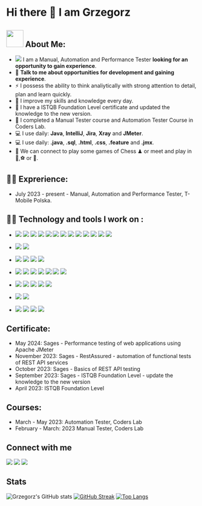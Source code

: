# Hi there 👋 I am Grzegorz

## <img src="https://github.com/TheDudeThatCode/TheDudeThatCode/blob/master/Assets/Developer.gif" width="45" /> About Me:
- ![](https://user-images.githubusercontent.com/17746067/227568311-367d1abb-d4e8-4545-a2b6-5df510c49ad7.svg)
  I am a Manual, Automation and Performance Tester **looking for an opportunity to gain experience**.
- 💬 **Talk to me about opportunities for development and gaining experience**.
- ⚡ I possess the ability to think analiytically with strong attention to detail, plan and learn quickly.
- 📝 I improve my skills and knowledge every day.
- 📖 I have a ISTQB Foundation Level certificate and updated the knowledge to the new version.
- 📖 I completed a Manual Tester course and Automation Tester Course in Coders Lab.
- 💻 I use daily: **Java**, **IntelliJ**, **Jira**, **Xray** and **JMeter**.
- 💻 I use daily: **.java**, **.sql**, **.html**, **.css**, **.feature** and **.jmx**.
- 👯 We can connect to play some games of Chess ♟ or meet and play in 🏐,⚽ or 🏀.

## 🧑‍💻 Exprerience:
* July 2023 - present - Manual, Automation and Performance Tester, T-Mobile Polska.

## 🧑‍💻 Technology and tools I work on :

* ![](https://img.shields.io/badge/-Java-0A1A5A?style=flat&logo=java)
![](https://img.shields.io/badge/-Selenium-0A1A5A?style=flat&logo=selenium)
![](https://img.shields.io/badge/-Selenide-0A1A5A?style=flat&logo=selenide)
![](https://img.shields.io/badge/-JUnit-0A1A5A?style=flat&logo=junit)
![](https://img.shields.io/badge/-TestNG-0A1A5A?style=flat&logo=testng)
![](https://img.shields.io/badge/-Cucumber-0A1A5A?style=flat&logo=cucumber)
![](https://img.shields.io/badge/-Gherkin-0A1A5A?style=flat&logo=gherkin)
![](https://img.shields.io/badge/-OOP-0A1A5A?style=flat&logo=oop)
![](https://img.shields.io/badge/-WebDriver-0A1A5A?style=flat&logo=webdriver)
![](https://img.shields.io/badge/-PageObjectPattern-0A1A5A?style=flat&logo=pageobjectpattern)
![](https://img.shields.io/badge/-PageFactory-0A1A5A?style=flat&logo=pagefactory)
![](https://img.shields.io/badge/-PageObjectModel-0A1A5A?style=flat&logo=pageobjectmodel)
![](https://img.shields.io/badge/-RestAssured-0A1A5A?style=flat&logo=RestAssured)

* ![](https://img.shields.io/badge/-SQL-0A1A5A?style=flat&logo=sql)
![](https://img.shields.io/badge/-MySQL-0A1A5A?style=flat&logo=mysql)

* ![](https://img.shields.io/badge/-Jira-0A1A5A?style=flat&logo=jira)
![](https://img.shields.io/badge/-Xray-0A1A5A?style=flat&logo=xray)
![](https://img.shields.io/badge/-TestFlo-0A1A5A?style=flat&logo=testflo)
![](https://img.shields.io/badge/-TestLink-0A1A5A?style=flat&logo=testlink)

* ![](https://img.shields.io/badge/-JMeter-0A1A5A?style=flat&logo=jmeter)
![](https://img.shields.io/badge/-API-0A1A5A?style=flat&logo=api)
![](https://img.shields.io/badge/-REST-0A1A5A?style=flat&logo=rest)
![](https://img.shields.io/badge/-BDD-0A1A5A?style=flat&logo=BDD)
![](https://img.shields.io/badge/-Postman-0A1A5A?style=flat&logo=postman)
![](https://img.shields.io/badge/-SoapUI-0A1A5A?style=flat&logo=soapui)
![](https://img.shields.io/badge/-DevTools-0A1A5A?style=flat&logo=devtools)

* ![](https://img.shields.io/badge/-IntelliJ%20IDEA-0A1A5A?style=flat&logo=intellij-idea)
![](https://img.shields.io/badge/-Visual%20Studio%20Code-0A1A5A?style=flat&logo=visual-studio-code)
![](https://img.shields.io/badge/-Git-0A1A5A?style=flat&logo=git)
![](https://img.shields.io/badge/-GitHub-0A1A5A?style=flat&logo=github)
![](https://img.shields.io/badge/-Jenkins-0A1A5A?style=flat&logo=jenkins)

* ![](https://img.shields.io/badge/-HTML-0A1A5A?style=flat&logo=html)
![](https://img.shields.io/badge/-CSS-0A1A5A?style=flat&logo=css)

* ![](https://img.shields.io/badge/-Agile-0A1A5A?style=flat&logo=agile)
![](https://img.shields.io/badge/-Scrum-0A1A5A?style=flat&logo=scrum)
![](https://img.shields.io/badge/-UML-0A1A5A?style=flat&logo=uml)
![](https://img.shields.io/badge/-BPMN-0A1A5A?style=flat&logo=bpmn)

## Certificate:
* May 2024: Sages - Performance testing of web applications using Apache JMeter
* November 2023: Sages - RestAssured - automation of functional tests of REST API services
* October 2023: Sages - Basics of REST API testing
* September 2023: Sages - ISTQB Foundation Level - update the knowledge to the new version
* April 2023: ISTQB Foundation Level

## Courses:
* March - May 2023: Automation Tester, Coders Lab
* February - March: 2023 Manual Tester, Coders Lab

## Connect with me

[![](https://img.shields.io/badge/-grworek@gmail.com-c14438?style=for-the-badge-square&logo=Gmail&logoColor=white&link=mailto:grworek@gmail.com@gmail.com)](mailto:grworek@gmail.com)
[![](https://img.shields.io/badge/-LinkedIn-blue?style=the-badge-square&logo=Linkedin&logoColor=white&link=https://www.linkedin.com/in/grzegorz-worek/)](https://www.linkedin.com/in/grzegorz-worek/)
[![](https://img.shields.io/badge/-GitHub-181717?style=for-the-badge-square&logo=github&logoColor=white&link=https://github.com/grzesiek-worek)](https://github.com/grzesiek-worek)



## Stats
![Grzegorz's GitHub stats](https://github-readme-stats.vercel.app/api?username=grzesiek-worek&count_private=true&show_icons=true&theme=dark&PAT1)
[![GitHub Streak](https://streak-stats.demolab.com?user=grzesiek-worek&theme=dark&date_format=j%20M%5B%20Y%5D&mode=weekly&card_width=)](https://git.io/streak-stats)
[![Top Langs](https://github-readme-stats.vercel.app/api/top-langs/?username=grzesiek-worek&layout=compact&PAT1)](https://github.com/grzesiek-worek/github-readme-stats)
